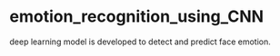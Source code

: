 # emotion_recognition_using_CNN
deep learning model is developed to detect and predict face emotion.
